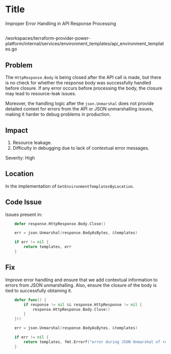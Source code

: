 # Title

Improper Error Handling in API Response Processing

##

/workspaces/terraform-provider-power-platform/internal/services/environment_templates/api_environment_templates.go

## Problem

The `HttpResponse.Body` is being closed after the API call is made, but there is no check for whether the response body was successfully handled before closure. If any error occurs before processing the body, the closure may lead to resource-leak issues.

Moreover, the handling logic after the `json.Unmarshal` does not provide detailed context for errors from the API or JSON unmarshalling issues, making it harder to debug problems in production.

## Impact

1. Resource leakage.
2. Difficulty in debugging due to lack of contextual error messages.

Severity: High

## Location

In the implementation of `GetEnvironmentTemplatesByLocation`.

## Code Issue

Issues present in:

```go
	defer response.HttpResponse.Body.Close()

	err = json.Unmarshal(response.BodyAsBytes, &templates)

	if err != nil {
		return templates, err
	}
```

## Fix

Improve error handling and ensure that we add contextual information to errors from JSON unmarshalling. Also, ensure the closure of the body is tied to successfully obtaining it.

```go
	defer func() {
		if response != nil && response.HttpResponse != nil {
			response.HttpResponse.Body.Close()
		}
	}()

	err = json.Unmarshal(response.BodyAsBytes, &templates)

	if err != nil {
		return templates, fmt.Errorf("error during JSON Unmarshal of response body for location %s: %v", location, err)
	}
```
